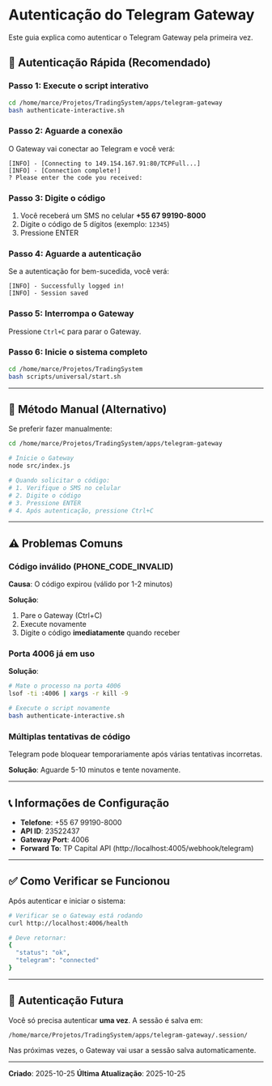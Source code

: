 # Autenticação do Telegram Gateway

Este guia explica como autenticar o Telegram Gateway pela primeira vez.

## 🚀 Autenticação Rápida (Recomendado)

### Passo 1: Execute o script interativo

```bash
cd /home/marce/Projetos/TradingSystem/apps/telegram-gateway
bash authenticate-interactive.sh
```

### Passo 2: Aguarde a conexão

O Gateway vai conectar ao Telegram e você verá:

```
[INFO] - [Connecting to 149.154.167.91:80/TCPFull...]
[INFO] - [Connection complete!]
? Please enter the code you received:
```

### Passo 3: Digite o código

1. Você receberá um SMS no celular **+55 67 99190-8000**
2. Digite o código de 5 dígitos (exemplo: `12345`)
3. Pressione ENTER

### Passo 4: Aguarde a autenticação

Se a autenticação for bem-sucedida, você verá:

```
[INFO] - Successfully logged in!
[INFO] - Session saved
```

### Passo 5: Interrompa o Gateway

Pressione `Ctrl+C` para parar o Gateway.

### Passo 6: Inicie o sistema completo

```bash
cd /home/marce/Projetos/TradingSystem
bash scripts/universal/start.sh
```

---

## 📝 Método Manual (Alternativo)

Se preferir fazer manualmente:

```bash
cd /home/marce/Projetos/TradingSystem/apps/telegram-gateway

# Inicie o Gateway
node src/index.js

# Quando solicitar o código:
# 1. Verifique o SMS no celular
# 2. Digite o código
# 3. Pressione ENTER
# 4. Após autenticação, pressione Ctrl+C
```

---

## ⚠️ Problemas Comuns

### Código inválido (PHONE_CODE_INVALID)

**Causa**: O código expirou (válido por 1-2 minutos)

**Solução**:
1. Pare o Gateway (Ctrl+C)
2. Execute novamente
3. Digite o código **imediatamente** quando receber

### Porta 4006 já em uso

**Solução**:
```bash
# Mate o processo na porta 4006
lsof -ti :4006 | xargs -r kill -9

# Execute o script novamente
bash authenticate-interactive.sh
```

### Múltiplas tentativas de código

Telegram pode bloquear temporariamente após várias tentativas incorretas.

**Solução**: Aguarde 5-10 minutos e tente novamente.

---

## 📞 Informações de Configuração

- **Telefone**: +55 67 99190-8000
- **API ID**: 23522437
- **Gateway Port**: 4006
- **Forward To**: TP Capital API (http://localhost:4005/webhook/telegram)

---

## ✅ Como Verificar se Funcionou

Após autenticar e iniciar o sistema:

```bash
# Verificar se o Gateway está rodando
curl http://localhost:4006/health

# Deve retornar:
{
  "status": "ok",
  "telegram": "connected"
}
```

---

## 🔄 Autenticação Futura

Você só precisa autenticar **uma vez**. A sessão é salva em:
```
/home/marce/Projetos/TradingSystem/apps/telegram-gateway/.session/
```

Nas próximas vezes, o Gateway vai usar a sessão salva automaticamente.

---

**Criado**: 2025-10-25
**Última Atualização**: 2025-10-25
